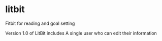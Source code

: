 # litbit
Fitbit for reading and goal setting

Version 1.0 of LitBit includes
A single user who can edit their information

